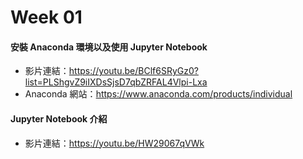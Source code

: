 # Week 01
#### 安裝 Anaconda 環境以及使用 Jupyter Notebook
* 影片連結：https://youtu.be/BClf6SRyGz0?list=PLShgvZ9iIXDsSjsD7qbZRFAL4Vlpi-Lxa
* Anaconda 網站：https://www.anaconda.com/products/individual

#### Jupyter Notebook 介紹
* 影片連結：https://youtu.be/HW29067qVWk